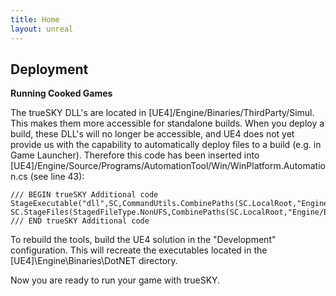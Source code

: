 ```yaml
---
title: Home
layout: unreal
---
```

Deployment
---

**Running Cooked Games**

The trueSKY DLL's are  located in [UE4]/Engine/Binaries/ThirdParty/Simul. This makes them more accessible for standalone builds. When you deploy a build, these DLL's will no longer be accessible, and UE4 does not yet provide us with the capability to automatically deploy files to a build (e.g. in Game Launcher). Therefore this code has been inserted into [UE4]/Engine/Source/Programs/AutomationTool/Win/WinPlatform.Automation.cs (see line 43):
	
	/// BEGIN trueSKY Additional code
	StageExecutable("dll",SC,CommandUtils.CombinePaths(SC.LocalRoot,"Engine/Binaries/ThirdParty/Simul",SC.PlatformDir),"*.",true,null,null,true);		SC.StageFiles(StagedFileType.NonUFS,CombinePaths(SC.LocalRoot,"Engine/Binaries/ThirdParty/Simul/shaderbin"),"*.fxo",true,null,null,true);
	/// END trueSKY Additional code

To rebuild the tools, build the UE4 solution in the "Development" configuration. This will recreate the executables located in the [UE4]\Engine\Binaries\DotNET directory.

Now you are ready to run your game with trueSKY.